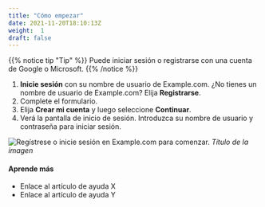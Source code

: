 ```yaml
---
title: "Cómo empezar"
date: 2021-11-20T18:10:13Z
weight:  1
draft: false
---
```


{{% notice tip "Tip" %}}
Puede iniciar sesión o registrarse con una cuenta de Google o Microsoft.
{{% /notice %}}

1. **Inicie sesión** con su nombre de usuario de Example.com. ¿No tienes un nombre de usuario de Example.com? Elija **Registrarse**.
2. Complete el formulario.
3. Elija **Crear mi cuenta** y luego seleccione **Continuar**.
4. Verá la pantalla de inicio de sesión. Introduzca su nombre de usuario y contraseña para iniciar sesión.

![Regístrese o inicie sesión en Example.com para comenzar.](https://placehold.co/600x400)
*Título de la imagen*

#### Aprende más

- Enlace al artículo de ayuda X
- Enlace al artículo de ayuda Y
